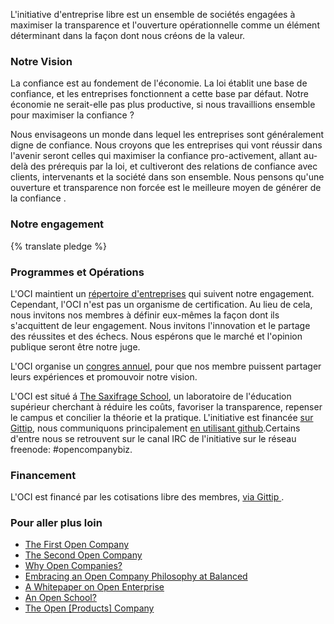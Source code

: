 L'initiative d'entreprise libre est un ensemble de sociétés engagées à
maximiser la transparence et l'ouverture opérationnelle comme un élément déterminant dans la façon dont
nous créons de la valeur.


### Notre Vision

La confiance est au fondement de l'économie. La loi établit une base de confiance,
et les entreprises fonctionnent a cette base par défaut.
Notre économie ne serait-elle pas plus productive, si nous travaillions
ensemble pour maximiser la confiance ?

Nous envisageons un monde dans lequel les entreprises sont généralement digne de confiance. Nous croyons
que les entreprises qui vont réussir dans l'avenir seront celles qui
maximiser la confiance pro-activement, allant au-delà des prérequis par la loi, et cultiveront
des relations de confiance avec clients, intervenants et la société dans son ensemble. Nous
pensons qu'une ouverture et transparence non forcée est le meilleure
moyen de générer de la confiance .

### Notre engagement

{% translate pledge %}


### Programmes et Opérations

L'OCI maintient un [répertoire d'entreprises](/directory/) qui suivent notre
engagement. Cependant, l'OCI n'est pas un organisme de certification. Au lieu de cela, nous
invitons nos membres à définir eux-mêmes la façon dont ils s'acquittent de leur engagement.
Nous invitons l'innovation et le partage des réussites et des échecs. Nous espérons
que le marché et l'opinion publique seront être notre juge.

L'OCI organise un [congres annuel](/summit/), pour que nos membre puissent partager leurs
expériences et promouvoir notre vision.

L'OCI est situé á [The Saxifrage School](http://www.saxifrageschool.org/), un laboratoire de
l'éducation supérieur cherchant à réduire les coûts, favoriser la transparence, repenser le campus et
concilier la théorie et la pratique. L'initiative est financée [sur
Gittip](https://www.gittip.com/on/twitter/employeveryone/), nous communiquons
principalement [en utilisant github](https://github.com/opencompany/opencompany.github.io/issues).Certains d'entre nous se retrouvent sur le canal IRC de l'initiative sur le réseau freenode: #opencompanybiz.


### Financement

L'OCI est financé par les cotisations libre des membres, <a href=" https://www.gittip.com/opencompanybiz/">via Gittip </a>.

<div class="gittip-widget">
    <script data-gittip-username="opencompanybiz" src="//gttp.co/v1.js"></script>
</div>


### Pour aller plus loin

  - <a href="http://blog.gittip.com/post/26350459746/the-first-open-company">The First Open Company</a>
  - <a href="https://medium.com/building-gittip/4cbab7ca1a47">The Second Open Company</a>
  - <a href="https://medium.com/p/fdb74d1b4f0f/">Why Open Companies?</a>
  - <a href="https://www.balancedpayments.com/open">Embracing an Open Company Philosophy at Balanced</a>
  - <a href="/resources/whitepaper.pdf">A Whitepaper on Open Enterprise</a>
  - <a href="https://medium.com/the-saxifrage-school/1cc89b9de873">An Open School?</a>
  - <a href="http://theopencompany.net/pages/about-us">The Open [Products] Company</a>

